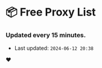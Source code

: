 # :package: Free Proxy List
### Updated every 15 minutes.

- Last updated: `2024-06-12 20:38`

:heart:
